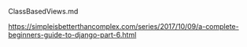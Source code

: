 ClassBasedViews.md

https://simpleisbetterthancomplex.com/series/2017/10/09/a-complete-beginners-guide-to-django-part-6.html


